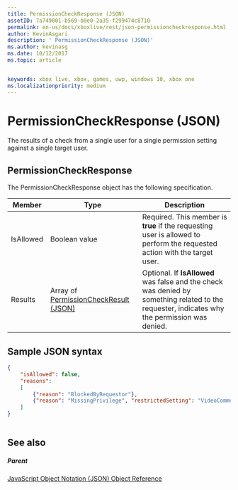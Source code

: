 ```yaml
---
title: PermissionCheckResponse (JSON)
assetID: 7a749001-b569-b0e0-2a35-f299474c8710
permalink: en-us/docs/xboxlive/rest/json-permissioncheckresponse.html
author: KevinAsgari
description: ' PermissionCheckResponse (JSON)'
ms.author: kevinasg
ms.date: 10/12/2017
ms.topic: article


keywords: xbox live, xbox, games, uwp, windows 10, xbox one
ms.localizationpriority: medium
---
```



# PermissionCheckResponse (JSON)
The results of a check from a single user for a single permission setting against a single target user. 
<a id="ID4EN"></a>

 
## PermissionCheckResponse
 
The PermissionCheckResponse object has the following specification.
 
| Member| Type| Description| 
| --- | --- | --- | 
| IsAllowed| Boolean value| Required. This member is <b>true</b> if the requesting user is allowed to perform the requested action with the target user.| 
| Results| Array of [PermissionCheckResult (JSON)](json-permissioncheckresult.md)| Optional. If <b>IsAllowed</b> was false and the check was denied by something related to the requester, indicates why the permission was denied.| 
  
<a id="ID4E3B"></a>

 
## Sample JSON syntax
 

```json
{
    "isAllowed": false,
    "reasons":
    [
        {"reason": "BlockedByRequestor"},
        {"reason": "MissingPrivilege", "restrictedSetting": "VideoCommunications"}
    ]
}
    
```

  
<a id="ID4EFC"></a>

 
## See also
 
<a id="ID4EHC"></a>

 
##### Parent 

[JavaScript Object Notation (JSON) Object Reference](atoc-xboxlivews-reference-json.md)

   